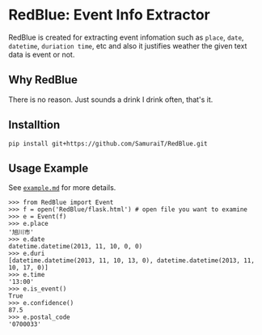 RedBlue: Event Info Extractor 
===============================
RedBlue is created for extracting event infomation such as 
`place`, `date`, `datetime`, `duriation time`, etc
and also it justifies weather the given text data is event or not.

Why RedBlue
---------
There is no reason. Just sounds a drink I drink often, that's it.

Installtion
-----------

```
pip install git+https://github.com/SamuraiT/RedBlue.git
```

Usage Example
-------------
See [`example.md`](./example.md) for more details.

    >>> from RedBlue import Event
    >>> f = open('RedBlue/flask.html') # open file you want to examine
    >>> e = Event(f)
    >>> e.place
    '旭川市'
    >>> e.date
    datetime.datetime(2013, 11, 10, 0, 0)
    >>> e.duri
    [datetime.datetime(2013, 11, 10, 13, 0), datetime.datetime(2013, 11, 10, 17, 0)]
    >>> e.time
    '13:00'
    >>> e.is_event()
    True
    >>> e.confidence()
    87.5
    >>> e.postal_code
    '0700033'


